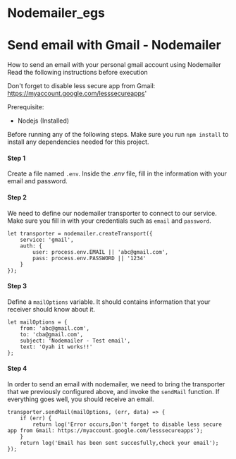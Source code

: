 # Nodemailer_egs

# Send email with Gmail - Nodemailer

How to send an email with your personal gmail account using Nodemailer
Read the following instructions before execution

 Don't forget to disable less secure app from Gmail: https://myaccount.google.com/lesssecureapps'

Prerequisite:
- Nodejs (Installed)


Before running any of the following steps. Make sure you run `npm install` to install any dependencies needed for this project. 


#### Step 1
Create a file named `.env`. Inside the *.env* file, fill in the information with your email and password. 



#### Step 2
We need to define our nodemailer transporter to connect to our service. Make sure you fill in with your credentials such as `email` and `password`.
```
let transporter = nodemailer.createTransport({
    service: 'gmail',
    auth: {
        user: process.env.EMAIL || 'abc@gmail.com', 
        pass: process.env.PASSWORD || '1234'
    }
});
```


#### Step 3
Define a `mailOptions` variable. It should contains information that your receiver should know about it. 
```
let mailOptions = {
    from: 'abc@gmail.com', 
    to: 'cba@gmail.com',
    subject: 'Nodemailer - Test email',
    text: 'Oyah it works!!'
};
```


#### Step 4
In order to send an email with nodemailer, we need to bring the transporter that we previously configured above, and invoke the `sendMail` function. If everything goes well, you should receive an email.
```
transporter.sendMail(mailOptions, (err, data) => {
    if (err) {
        return log('Error occurs,Don't forget to disable less secure app from Gmail: https://myaccount.google.com/lesssecureapps');
    }
    return log('Email has been sent succesfully,check your email');
});

```